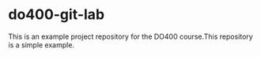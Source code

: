 # do400-git-lab

This is an example project repository for the DO400 course.This repository is a simple example.
